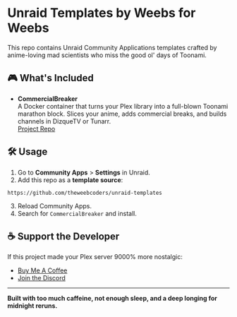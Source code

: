 # Unraid Templates by Weebs for Weebs

This repo contains Unraid Community Applications templates crafted by anime-loving mad scientists who miss the good ol' days of Toonami.

## 🎮 What's Included

- **CommercialBreaker**  
  A Docker container that turns your Plex library into a full-blown Toonami marathon block. Slices your anime, adds commercial breaks, and builds channels in DizqueTV or Tunarr.  
  [Project Repo](https://github.com/theweebcoders/CommercialBreaker)

## 🛠 Usage

1. Go to **Community Apps** > **Settings** in Unraid.
2. Add this repo as a **template source**:

```
https://github.com/theweebcoders/unraid-templates
```

3. Reload Community Apps.
4. Search for `CommercialBreaker` and install.

## ☕ Support the Developer

If this project made your Plex server 9000% more nostalgic:
- [Buy Me A Coffee](https://www.buymeacoffee.com/tim000x3)
- [Join the Discord](https://discord.gg/S7NcUdhKRD)

---

**Built with too much caffeine, not enough sleep, and a deep longing for midnight reruns.**
